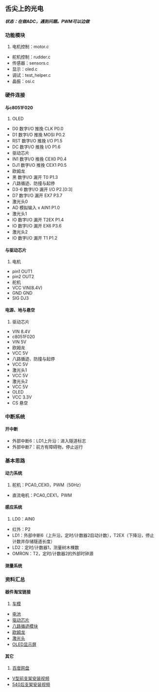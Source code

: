 ## 舌尖上的光电
___状态：在做ADC，遇到问题。PWM可以边做___

### 功能模块
1. 电机控制：motor.c
- 舵机控制：rudder.c
- 传感器：sensors.c
- 显示：oled.c
- 调试：test_helper.c
- 晶振：osi.c

### 硬件连接

#### 与c8051F020
1. OLED
 - D0   数字I/O   推挽   CLK   P0.0
 - D1	数字I/O	  推挽	 MOSI  P0.2
 - RST	数字I/O	  推挽	 I/O   P1.5
 - DC	数字I/O	  推挽	 I/O   P1.6
- 驱动芯片
 - IN1  数字I/O   推挽   CEX0  P0.4
 - DJ1  数字I/O   推挽   CEX1  P0.5
- 欧姆龙
 - 黑   数字I/O   漏开   T0    P1.3
- 八路循迹、防撞与起停
 - D3-6 数字I/O   漏开   I/O   P2.[0:3]
 - D7	数字I/O	  漏开	 EX7   P3.7
- 激光头0
 - AD	模拟输入  x	 AIN1  P1.0
- 激光头1
 - IO	数字I/O	  漏开	 T2EX  P1.4
 - IO	数字I/O	  漏开	 EX6   P3.6
- 激光头2
 - IO	数字I/O	  漏开	 T1    P1.2

#### 与驱动芯片
1. 电机
 - pin1  OUT1
 - pin2  OUT2
- 舵机
 - VCC   VIN(8.4V)
 - GND	 GND
 - SIG	 DJ3
 
#### 电源、地与悬空
1. 驱动芯片
 - VIN   8.4V
- c8051F020
 - VIN   5V
- 欧姆龙
 - VCC   5V
- 八路循迹、防撞与起停
 - VCC   5V
- 激光头1
 - VCC   5V
- 激光头2
 - VCC   5V
- OLED
 - VCC   3.3V
 - CS	 悬空

### 中断系统

#### 开中断
- 外部中断6：LD1上升沿：进入隧道标志
- 外部中断7：前方有障碍物，停止运行

### 基本思路

#### 动力系统
1. 舵机：PCA0_CEX0，PWM（50Hz）
-  直流电机：PCA0_CEX1，PWM

#### 感应系统
1. LD0：AIN0
-  红外：P2
-  LD1：外部中断6（上升沿，定时/计数器2启动计数），T2EX（下降沿，停止计数并存储隧道长度）
-  LD2：定时/计数器1，测量树木棵数
-  OMRON：T2，定时/计数器2的外部时钟源

#### 测量系统

### 资料汇总

#### 器件淘宝链接
1. [车模](http://item.taobao.com/item.htm?spm=a1z09.2.9.32.xyVWia&id=37831038260&_u=4ocfa01f1f9)
- [电池](http://item.taobao.com/item.htm?spm=a1z09.2.9.42.xyVWia&id=19199306231&_u=4ocfa011478)
- [驱动芯片](http://item.taobao.com/item.htm?spm=a1z09.2.9.54.xyVWia&id=18861889688&_u=4ocfa0144ec)
- [八路循迹模块](http://item.taobao.com/item.htm?spm=a230r.1.14.11.DwZlrA&id=21707631841&ns=1&_u=3g3nju4062#detail)
- [欧姆龙](http://item.taobao.com/item.htm?spm=a230r.1.0.0.v1lzQp&id=14911559769)
- [激光头](http://item.taobao.com/item.htm?spm=a1z0k.6846101.1130973605.d4915205.3kuB8E&id=14898953905&_u=4ocfa01d25c)
- [OLED显示屏](http://item.taobao.com/item.htm?spm=a1z0k.6846101.1130973605.d4915205.3kuB8E&id=17345035506&_u=4ocfa01fcf2)

#### 其它
1. [百度网盘](http://pan.baidu.com/s/1hqDYqMg)
- [V型前支架安装视频](http://v.youku.com/v_show/id_XNzI3Nzc4NTA0.html)
- [540后支架安装视频](http://v.youku.com/v_show/id_XNzI3OTI0MTM2.html)



